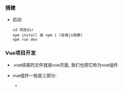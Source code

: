 ### 搭建

- 启动

  ```
  cd 项目dir
  npm install 或 npm i (安装js依赖)
  npm run dev
  ```

### Vue项目开发

- .vue结尾的文件就是vue页面, 我们也把它称为vue组件

- vue组件一般是三部分: 

  - <template>: html要展示的内容

  - <script>: javascript代码

  - <style>: css样式

### 引入element-plus组件

- 安装element-plus

  --save 是将安装包信息写入package.json的dependencies中, 在dependencies中, 项目打包会依赖到该模块

  --save-dev 是将安装包信息写入devDepencencies下, 表示项目开发时需要依赖该模块, 打包发布则不需要

  ```
  npm install element-plus --save
  ```

  
